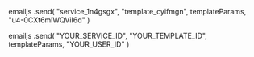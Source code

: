  emailjs
    .send(
      "service_1n4gsgx", 
      "template_cyifmgn", 
      templateParams,
      "u4-0CXt6mlWQViI6d" 
    )


  emailjs
    .send(
      "YOUR_SERVICE_ID", 
      "YOUR_TEMPLATE_ID", 
      templateParams,
      "YOUR_USER_ID" 
    )